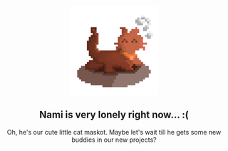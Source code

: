 <div align="center">

<img src="../assets/catconfused.png" width="200">

## Nami is very lonely right now... :(
Oh, he's our cute little cat maskot. Maybe let's wait till he gets some new buddies in our new projects?

</div>